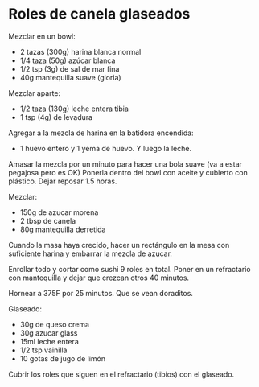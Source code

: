 # Roles de canela glaseados

Mezclar en un bowl:
- 2 tazas (300g) harina blanca normal
- 1/4 taza (50g) azúcar blanca
- 1/2 tsp (3g) de sal de mar fina
- 40g mantequilla suave (gloria)

Mezclar aparte: 
- 1/2 taza (130g) leche entera tibia 
- 1 tsp (4g) de levadura 

Agregar a la mezcla de harina en la batidora encendida: 
- 1 huevo entero y 1 yema de huevo. 
Y luego la leche.

Amasar la mezcla por un minuto para hacer una bola suave (va a estar pegajosa pero es OK) Ponerla dentro del bowl con aceite y cubierto con plástico. Dejar reposar 1.5 horas. 

Mezclar: 
- 150g de azucar morena
- 2 tbsp de canela
- 80g mantequilla derretida

Cuando la masa haya crecido, hacer un rectángulo en la mesa con suficiente harina y embarrar la mezcla de azucar. 

Enrollar todo y cortar como sushi 9 roles en total. Poner en un refractario con mantequilla y dejar que crezcan otros 40 minutos. 

Hornear a 375F por 25 minutos. Que se vean doraditos.

Glaseado: 

- 30g de queso crema
- 30g azucar glass
- 15ml leche entera
- 1/2 tsp vainilla
- 10 gotas de jugo de limón

Cubrir los roles que siguen en el refractario (tibios) con el glaseado. 


